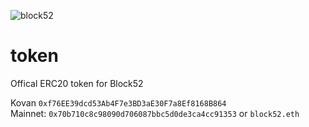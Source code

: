 ![block52](https://user-images.githubusercontent.com/8411406/120908800-9cf8e380-c6b1-11eb-9847-4010e8fe1288.jpg)

# token
Offical ERC20 token for Block52

Kovan `0xf76EE39dcd53Ab4F7e3BD3aE30F7a8Ef8168B864`  
Mainnet: `0x70b710c8c98090d706087bbc5d0de3ca4cc91353` or `block52.eth`  
